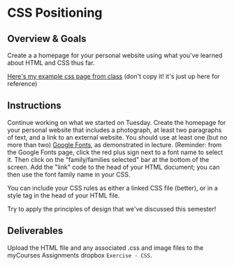 # CSS Positioning

## Overview & Goals

Create a a homepage for your personal website using what you've learned about HTML and CSS thus far.

[Here's my example css page from class](SeanWebsiteExample.zip) (don't copy it! it's just up here for reference)

## Instructions

Continue working on what we started on Tuesday. Create the homepage for your personal website that includes a photograph, at least two paragraphs of text, and a link to an external website. You should use at least one (but no more than two) [Google Fonts](https://fonts.google.com/), as demonstrated in lecture. (Reminder: from the Google Fonts page, click the red plus sign next to a font name to select it. Then click on the "family/families selected" bar at the bottom of the screen. Add the "link" code to the head of your HTML document; you can then use the font family name in your CSS.

You can include your CSS rules as either a linked CSS file (better), or in a style tag in the head of your HTML file.

Try to apply the principles of design that we've discussed this semester!

## Deliverables

Upload the HTML file and any associated .css and image files to the myCourses Assignments dropbox `Exercise - CSS`.

